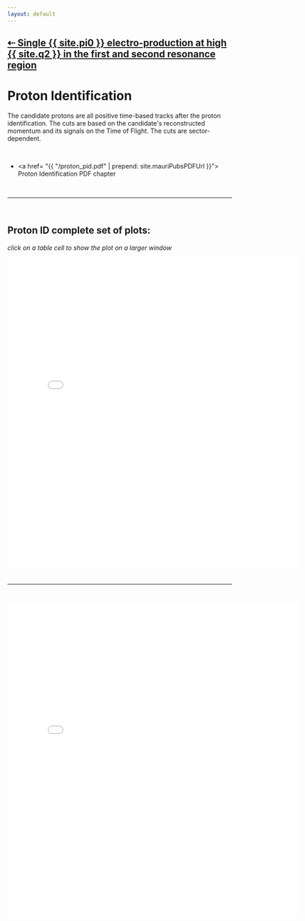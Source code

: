 ```yaml
---
layout: default
---
```


## [ &#8672;  Single {{ site.pi0 }} electro-production at high {{ site.q2 }} in the first and second resonance region ](pi0_resonance)

# Proton Identification

The candidate protons are all positive time-based tracks after the proton identification.
The cuts are based on the candidate's reconstructed momentum and its signals on the Time of Flight. 
The cuts are sector-dependent.

<br/>








- <a href= "{{ "/proton_pid.pdf"  | prepend: site.mauriPubsPDFUrl }}"> Proton Identification PDF chapter</a>

<br/>

___

<br/>


## Proton ID complete set of plots:
*click on a table cell to show the plot on a larger window*


<div style="margin-top:10px;">
     <iframe width="130%" height="700" src="{{ "/ppid"  | prepend: site.mauriPlotsUrl }}/cuts.html"   frameborder="0" ></iframe>
</div>

<br/>

___

<br/>

<div style="margin-top:10px;">
     <iframe width="130%" height="700" src="{{ "/ppid"  | prepend: site.mauriPlotsUrl }}/slices.html"  frameborder="0" ></iframe>
</div>

